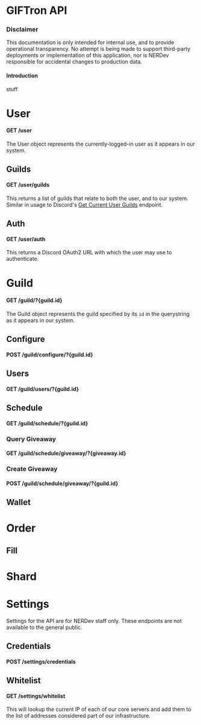 # GIFTron API
### Disclaimer
This documentation is only intended for internal use, and to provide operational transparency. No attempt is being made to support third-party deployments or implementation of this application, nor is NERDev responsible for accidental changes to production data.

#### Introduction
stuff

# User
#### GET /user
The User object represents the currently-logged-in user as it appears in our system.

## Guilds
#### GET /user/guilds
This returns a list of guilds that relate to both the user, and to our system. Similar in usage to Discord's [Get Current User Guilds](https://discordapp.com/developers/docs/resources/user#get-current-user-guilds "Discord Documentation") endpoint.

## Auth
#### GET /user/auth
This returns a Discord OAuth2 URL with which the user may use to authenticate.


# Guild
#### GET /guild/?{guild.id}
The Guild object represents the guild specified by its `id` in the querystring as it appears in our system.
## Configure
#### POST /guild/configure/?{guild.id}

## Users
#### GET /guild/users/?{guild.id}

## Schedule
#### GET /guild/schedule/?{guild.id}

### Query Giveaway
#### GET /guild/schedule/giveaway/?{giveaway.id}

### Create Giveaway
#### POST /guild/schedule/giveaway/?{guild.id}


## Wallet

# Order
## Fill

# Shard

# Settings
Settings for the API are for NERDev staff only. These endpoints are not available to the general public.
## Credentials
#### POST /settings/credentials
## Whitelist
#### GET /settings/whitelist
This will lookup the current IP of each of our core servers and add them to the list of addresses considered part of our infrastructure.